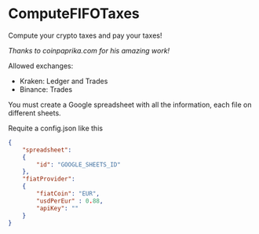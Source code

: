 # ComputeFIFOTaxes

Compute your crypto taxes and pay your taxes!

*Thanks to coinpaprika.com for his amazing work!*

Allowed exchanges:

- Kraken: Ledger and Trades
- Binance: Trades

You must create a Google spreadsheet with all the information, each file on different sheets.

Requite a config.json like this

```json
{
    "spreadsheet":
    {
        "id": "GOOGLE_SHEETS_ID"
    },
    "fiatProvider":
    {
        "fiatCoin": "EUR",
        "usdPerEur" : 0.88,
        "apiKey": ""
    }
}
```
